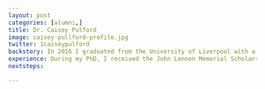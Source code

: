 ```yaml
---
layout: post
categories: [alumni,]
title: Dr. Caisey Pulford
image: caisey-pullford-profile.jpg
twitter: 1caiseypulford
backstory: In 2016 I graduated from the University of Liverpool with a first class honours degree in Tropical Disease Biology. My honours project focused on Salmonella prevalence in a collection of venomous snakes and lead to me obtaining the Tropical Disease Biologist of the Year award at graduation. I then received a Wellcome Trust-funded summer internship at the Hinton lab which allowed me to continue this work by using genomic methods to investigate Salmonella diversity in this unusual host. I accepted a PhD in Biological sciences in 2016 funded by the University of Liverpool.
experience: During my PhD, I received the John Lennon Memorial Scholarship for significant contributions towards global health to support my research and was awarded the NOVA prize for significant early contributions in the field of biological sciences.
nextsteps: 

---
```

